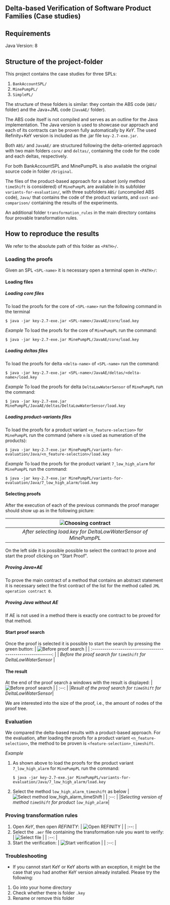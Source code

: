 ## Delta-based Verification of Software Product Families (Case studies)

## Requirements
Java Version: 8

## Structure of the project-folder

This project contains the case studies for three SPLs:
1. `BankAccountSPL/`
2. `MinePumpPL/`
3. `SimplePL/`

The structure of these folders is similar: they contain the ABS code (`ABS/` folder) and the Java+JML code (`JavaAE/` folder). 

The ABS code itself is not compiled and serves as an outline for the Java implementation. The Java version is used to showcase our approach and each of its contracts can be proven fully automatically by *KeY*. The used Refinity+KeY  version is included as the .jar file `key-2.7-exe.jar`.

Both `ABS/` and `JavaAE/` are structured following the delta-oriented approach with two main folders `core/` and `deltas/`, containing the code for the code and each deltas, respectively.

For both BankAccountSPL and MinePumpPL is also available the original source code in folder `/Original`.

The files of the product-based approach for a subset (only method `timeShift` is considered) of `MinePumpPL` are available in its subfolder `variants-for-evaluation/`, with three subfolders `ABS/` (uncompiled ABS code), `Java/` that contains the code of the product variants, and `cost-and-comparison/` containing the results of the experiments.

An additional folder `transformation_rules` in the main directory contains four provable transformation rules.

## How to reproduce the results
We refer to the absolute path of this folder as `<PATH>/`.

### Loading the proofs
Given an SPL `<SPL-name>` it is necessary open a terminal open in `<PATH>/`:

#### Loading files

##### Loading core files
To load the proofs for the core of `<SPL-name>` run the following command in the terminal

 ```$ java -jar key-2.7-exe.jar <SPL-name>/JavaAE/core/load.key```

*Example*
To load the proofs for the core of `MinePumpPL` run the command:

```$ java -jar key-2.7-exe.jar MinePumpPL/JavaAE/core/load.key```

##### Loading deltas files
To load the proofs for delta `<delta-name>` of `<SPL-name>` run the command: 

```$ java -jar key-2.7-exe.jar <SPL-name>/JavaAE/deltas/<delta-name>/load.key```

*Example*
To load the proofs for delta `DeltaLowWaterSensor` of `MinePumpPL` run the command:

```$ java -jar key-2.7-exe.jar MinePumpPL/JavaAE/deltas/DeltaLowWaterSensor/load.key```

##### Loading product-variants files
To load the proofs for a product variant `<n_feature-selection>` for `MinePumpPL` run the command (where `n` is used as numeration of the products):

```$ java -jar key-2.7-exe.jar MinePumpPL/variants-for-evaluation/Java/<n_feature-selection>/load.key```

*Example*
To load the proofs for the product variant `7_low_high_alarm` for `MinePumpPL` run the command:

 ```$ java -jar key-2.7-exe.jar MinePumpPL/variants-for-evaluation/Java/7_low_high_alarm/load.key```

#### Selecting proofs
After the execution of each of the previous commands the proof manager should show up as in the following picture:

| ![Choosing contract](images/choose-contract.png) |
| :--: |
|*After selecting load.key for DeltaLowWaterSensor of MinePumpPL*|

On the left side it is possible possible to select the contract to prove and start the proof clicking on "Start Proof".

##### Proving Java+AE
To prove the main contract of a method that contains an abstract statement it is necessary select the first contract of the list for the method called `JML operation contract 0`.

##### Proving Java without AE
If AE is not used in a method there is exactly one contract to be proved for that method.

#### Start proof search
Once the proof is selected it is possible to start the search by pressing the green button:
|       ![Before proof search](images/before-proof-search.png)        |
| :----------------------------------------------------------: |
| *Before the proof search for `timeShift` for DeltaLowWaterSensor* |

#### The result
At the end of the proof search a windows with the result is displayed:
| ![Before proof search](images/proved-contract.png) |
| :--: |
|*Result of the proof search for `timeShift` for DeltaLowWaterSensor*|

We are interested into the size of the proof, i.e., the amount of nodes of the proof tree.

### Evaluation
We compared the delta-based results with a product-based approach.
For the evaluation, after loading the proofs for a product variant `<n_feature-selection>`, the method to be proven is `<feature-selection>_timeshift`.

*Example*

1. As shown above to load the proofs for the product variant `7_low_high_alarm` for `MinePumpPL` run the command:

    ```$ java -jar key-2.7-exe.jar MinePumpPL/variants-for-evaluation/Java/7_low_high_alarm/load.key```
2. Select the method `low_high_alarm_timeshift` as below
    | ![Select method low_high_alarm_timeShift](images/select-product-evaluation.png) |
    | :--: |
    |*Selecting version of method `timeShift` for product `low_high_alarm`*|


### Proving transformation rules

1. Open *KeY*, then open *REFINITY*:
    | ![Open REFINITY](images/open-refinity.png) |
    | :--: |
2. Select the `.aer` file containing the transformation rule you want to verify:
    | ![Select file](images/load-file.png) |
    | :--: |
3. Start the verification:
    | ![Start verification](images/start-verification-rules.png) |
    | :--: |

### Troubleshooting
* If you cannot start KeY or KeY aborts with an exception, it might be the case that you had another KeY version already installed. Please try the following:
1. Go into your home directory
2. Check whether there is folder `.key`
3. Rename or remove this folder